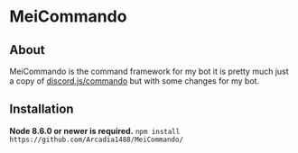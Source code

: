 # MeiCommando

## About
MeiCommando is the command framework for my bot it is pretty much just a copy of [discord.js/commando](https://github.com/discordjs/Commando) but with some changes for my bot.

## Installation
**Node 8.6.0 or newer is required.**
`npm install https://github.com/Arcadia1488/MeiCommando/`
